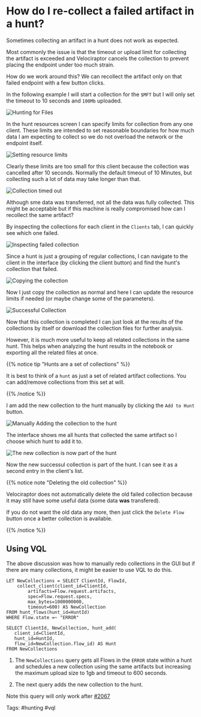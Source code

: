 # How do I re-collect a failed artifact in a hunt?

Sometimes collecting an artifact in a hunt does not work as
expected.

Most commonly the issue is that the timeout or upload limit
for collecting the artifact is exceeded and Velociraptor cancels the
collection to prevent placing the endpoint under too much strain.

How do we work around this? We can recollect the artifact only on that
failed endpoint with a few button clicks.

In the following example I will start a collection for the `$MFT` but
I will only set the timeout to 10 seconds and `100Mb` uploaded.

![Hunting for Files](hunting_by_label.png)

In the hunt resources screen I can specify limits for collection from
any one client. These limits are intended to set reasonable boundaries
for how much data I am expecting to collect so we do not overload the
network or the endpoint itself.

![Setting resource limits](setting_resources.png)

Clearly these limits are too small for this client because the
collection was cancelled after 10 seconds. Normally the default
timeout of 10 Minutes, but collecting such a lot of data may take
longer than that.

![Collection timed out](timed_out.png)

Although sme data was transferred, not all the data was fully
collected. This might be acceptable but if this machine is really
compromised how can I recollect the same artifact?

By inspecting the collections for each client in the `Clients` tab, I
can quickly see which one failed.

![Inspecting failed collection](failed_collection.png)

Since a hunt is just a grouping of regular collections, I can navigate
to the client in the interface (by clicking the client button) and
find the hunt's collection that failed.

![Copying the collection](copy_collection.png)

Now I just copy the collection as normal and here I can update the
resource limits if needed (or maybe change some of the parameters).

![Successful Collection](successful_collection.png)

Now that this collection is completed I can just look at the results
of the collections by itself or download the collection files for
further analysis.

However, it is much more useful to keep all related collections in the
same hunt. This helps when analyzing the hunt results in the notebook
or exporting all the related files at once.

{{% notice tip "Hunts are a set of collections" %}}

It is best to think of a `hunt` as just a set of related artifact
collections. You can add/remove collections from this set at will.

{{% /notice %}}

I am add the new collection to the hunt manually by clicking the `Add
to Hunt` button.

![Manually Adding the collection to the hunt](manually_adding_hunt_collection.png)

The interface shows me all hunts that collected the same artifact so I
choose which hunt to add it to.

![The new collection is now part of the hunt](new_hunt_collection.png)


Now the new successul collection is part of the hunt. I can see it as
a second entry in the client's list.

{{% notice note "Deleting the old collection" %}}

Velociraptor does not automatically delete the old failed collection
because it may still have some useful data (some data **was**
transfered).

If you do not want the old data any more, then just click the `Delete
Flow` button once a better collection is available.

{{% /notice %}}

## Using VQL

The above discussion was how to manually redo collections in the GUI
but if there are many collections, it might be easier to use VQL to do
this.

```vql
LET NewCollections = SELECT ClientId, FlowId,
    collect_client(client_id=ClientId,
        artifacts=Flow.request.artifacts,
        spec=Flow.request.specs,
        max_bytes=1000000000,
        timeout=600) AS NewCollection
FROM hunt_flows(hunt_id=HuntId)
WHERE Flow.state =~ "ERROR"

SELECT ClientId, NewCollection, hunt_add(
   client_id=ClientId,
   hunt_id=HuntId,
   flow_id=NewCollection.flow_id) AS Hunt
FROM NewCollections
```

1. The `NewCollections` query gets all Flows in the `ERROR` state
   within a hunt and schedules a new collection using the same
   artifacts but increasing the maximum upload size to 1gb and timeout
   to 600 seconds.

2. The next query adds the new collection to the hunt.

Note this query will only work after [#2067](https://github.com/Velocidex/velociraptor/commit/768021225bd617bb279fe424dcdf29c6d7d467b4)


Tags: #hunting #vql
